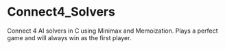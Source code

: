 # Connect4_Solvers
Connect 4 AI solvers in C using Minimax and Memoization. Plays a perfect game and will always win as the first player.
